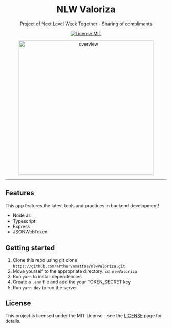 <h1 align="center">NLW Valoriza</h1>

<p align="center">Project of Next Level Week Together - Sharing of compliments</p>

<p align="center">
  <a href="https://opensource.org/licenses/MIT">
    <img src="https://img.shields.io/badge/License-MIT-blue.svg" alt="License MIT">
  </a>
</p>

<div align="center">
  <img src="https://user-images.githubusercontent.com/23246257/124021056-176b0980-d9b9-11eb-981b-7dbdb7fcbcc8.png" alt="overview" height="420">
</div>

<hr />

## Features
This app features the latest tools and practices in backend development!

- Node Js
- Typescript
- Express
- JSONWebToken

## Getting started

1. Clone this repo using git clone `https://github.com/arthurvamattos/nlwValoriza.git`
2. Move yourself to the appropriate directory: `cd nlwValoriza`
3. Run `yarn` to install dependencies
4. Create a `.env` file and add the your TOKEN_SECRET key
5. Run `yarn dev` to run the server

## License

This project is licensed under the MIT License - see the [LICENSE](https://opensource.org/licenses/MIT) page for details.
